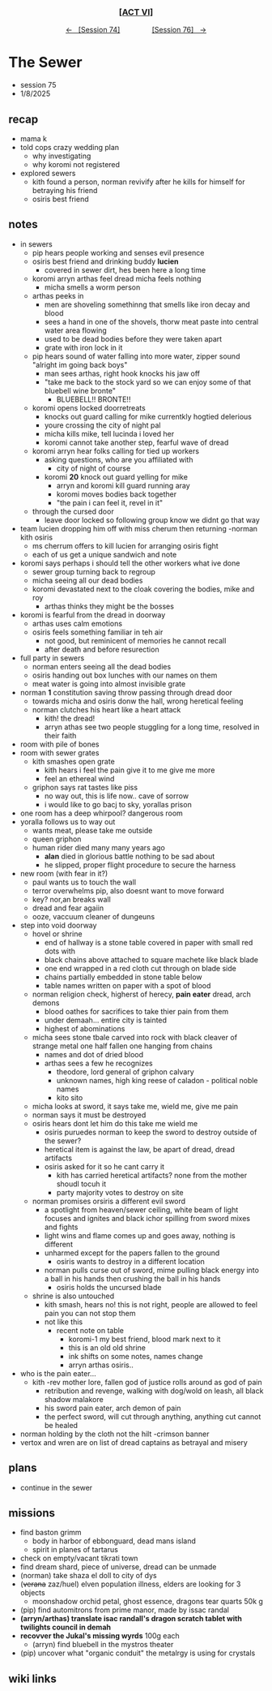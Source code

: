 
<div align="center">
  <h3 align="center"><a href="https://github.com/h-griffin/dnd-notes/blob/main/grimmhaus/act-VI" >[ACT VI]</a></h3>
  <p align="center">
    <a href="https://github.com/h-griffin/dnd-notes/blob/main/grimmhaus/act-VI/25-01-01.md" >&larr; &nbsp; [Session 74]</a>
    &nbsp;&nbsp;&nbsp;&nbsp;&nbsp;&nbsp;&nbsp;&nbsp;&nbsp;&nbsp;&nbsp;&nbsp;&nbsp;&nbsp;
    <a href="https://github.com/h-griffin/dnd-notes/blob/main/grimmhaus/act-VI/25-01-15.md" >[Session 76] &nbsp; &rarr;</a>
  </p>
</div>

# The Sewer
- session 75
- 1/8/2025

## recap
- mama k
- told cops crazy wedding plan
    - why investigating
    - why koromi not registered
- explored sewers
    - kith found a person, norman revivify after he kills for himself for betraying his friend
    - osiris best friend

## notes  
- in sewers
    - pip hears people working and senses evil presence
    - osiris best friend and drinking buddy **lucien**
        - covered in sewer dirt, hes been here a long time
    - koromi arryn arthas feel dread micha feels nothing
        - micha smells a worm person
    - arthas peeks in
        - men are shoveling somethinng that smells like iron decay and blood
        - sees a hand in one of the shovels, thorw meat paste into central water area flowing
        - used to be dead bodies before they were taken apart
        - grate with iron lock in it
    - pip hears sound of water falling into more water, zipper sound "alright im going back boys"
        - man sees arthas, right hook knocks his jaw off
        - "take me back to the stock yard so we can enjoy some of that bluebell wine bronte"
            - BLUEBELL!! BRONTE!!
    - koromi opens locked doorretreats
        - knocks out guard calling for mike currentkly hogtied delerious
        - youre crossing the city of night pal
        - micha kills mike, tell lucinda i loved her
        - koromi cannot take another step, fearful wave of dread
    - koromi arryn hear folks calling for tied up workers
        - asking questions, who are you affiliated with
            - city of night of course
        - koromi **20** knock out guard yelling for mike
            - arryn and koromi kill guard running aray
            - koromi moves bodies back together
            - "the pain i can feel it, revel in it"
    - through the cursed door
        - leave door locked so following group know we didnt go that way
- team lucien dropping him off with miss cherum then returning -norman kith osiris
    - ms cherrum offers to kill lucien for arranging osiris fight
    - each of us get a unique sandwich and note
- koromi says perhaps i should tell the other workers what ive done
    - sewer group turning back to regroup
    - micha seeing all our dead bodies
    - koromi devastated next to the cloak covering the bodies, mike and roy
        - arthas thinks they might be the bosses
- koromi is fearful from the dread in doorway
    - arthas uses calm emotions
    - osiris feels something familiar in teh air
        - not good, but reminicent of memories he cannot recall
        - after death and before resurection
- full party in sewers
    - norman enters seeing all the dead bodies
    - osiris handing out box lunches with our names on them
    - meat water is going into almost invisible grate
- norman **1** constitution saving throw passing through dread door
    - towards micha and osiris donw the hall, wrong heretical feeling
    - norman clutches his heart like a heart attack
        - kith! the dread!
        - arryn athas see two people stuggling for a long time, resolved in their faith
- room with pile of bones
- room with sewer grates
    - kith smashes open grate
        - kith hears i feel the pain give it to me give me more
        - feel an ethereal wind
    - griphon says rat tastes like piss
        - no way out, this is life now.. cave of sorrow
        - i would like to go bacj to sky, yorallas prison
- one room has a deep whirpool? dangerous room
- yoralla follows us to way out
    - wants meat, please take me outside
    - queen griphon
    - human rider died many many years ago
        - **alan** died in glorious battle nothing to be sad about
        - he slipped, proper flight procedure to secure the harness
- new room (with fear in it?)
    - paul wants us to touch the wall
    - terror overwhelms pip, also doesnt want to move forward
    - key? nor,an breaks wall
    - dread and fear agaiin
    - ooze, vaccuum cleaner of dungeuns
- step into void doorway
    - hovel or shrine
        - end of hallway is a stone table covered in paper with small red dots with
        - black chains above attached to square machete like black blade
        - one end wrapped in a red cloth cut through on blade side
        - chains partially embedded in stone table below
        - table names written on paper with a spot of blood
    - norman religion check, higherst of herecy, **pain eater** dread, arch demons
        - blood oathes for sacrifices to take thier pain from them
        - under demaah... entire city is tainted
        - highest of abominations
    - micha sees stone tbale carved into rock with black cleaver of strange metal one half fallen one hanging from chains
        - names and dot of dried blood
        - arthas sees a few he recognizes
            - theodore, lord general of griphon calvary
            - unknown names, high king reese of caladon - political noble names
            - kito sito
    - micha looks at sword, it says take me, wield me, give me pain
    - norman says it must be destroyed
    - osiris hears dont let him do this take me wield me
        - osiris puruedes norman to keep the sword to destroy outside of the sewer?
        - heretical item is against the law, be apart of dread, dread artifacts
        - osiris asked for it so he cant carry it
            - kith has carried heretical artifacts? none from the mother shoudl tocuh it
            - party majority votes to destroy on site
    - norman promises orsiris a different evil sword
        - a spotlight from heaven/sewer ceiling, white beam of light focuses and ignites and black ichor spilling from sword mixes and fights
        - light wins and flame comes up and goes away, nothing is different
        - unharmed except for the papers fallen to the ground
            - osiris wants to destroy in a different location
        - norman pulls curse out of sword, mime pulling black energy into a ball in his hands then crushing the ball in his hands
            - osiris holds the uncursed blade
    - shrine is also untouched
        - kith smash, hears no! this is not right, people are allowed to feel pain you can not stop them
        - not like this
            - recent note on table
                - koromi-1 my best friend, blood mark next to it
                - this is an old old shrine
                - ink shifts on some notes, names change
                - arryn arthas osiris..
- who is the pain eater...
    - kith -rev mother lore, fallen god of justice rolls around as god of pain
        - retribution and revenge, walking with dog/wold on leash, all black shadow malakore
        - his sword pain eater, arch demon of pain
        - the perfect sword, will cut through anything, anything cut cannot be healed
- norman holding by the cloth not the hilt -crimson banner
- vertox and wren are on list of dread captains as betrayal and misery

## plans
- continue in the sewer

## missions
- find baston grimm
    - body in harbor of ebbonguard, dead mans island
    - spirit in planes of tartarus
- check on empty/vacant tikrati town
- find dream shard, piece of universe, dread can be unmade
- (norman) take shaza el doll to city of dys
- (~~verana~~ zaz/huel) elven population illness, elders are looking for 3 objects
    - moonshadow orchid petal, ghost essence, dragons tear quarts 50k g
- (pip) find automitrons from prime manor, made by issac randal
- **(arryn/arthas) translate isac randall's dragon scratch tablet with twilights council in demah**
- **recovver the Jukal's missing wyrds** 100g each
    - (arryn) find bluebell in the mystros theater
- (pip) uncover what "organic conduit" the metalrgy is using for crystals

## wiki links
